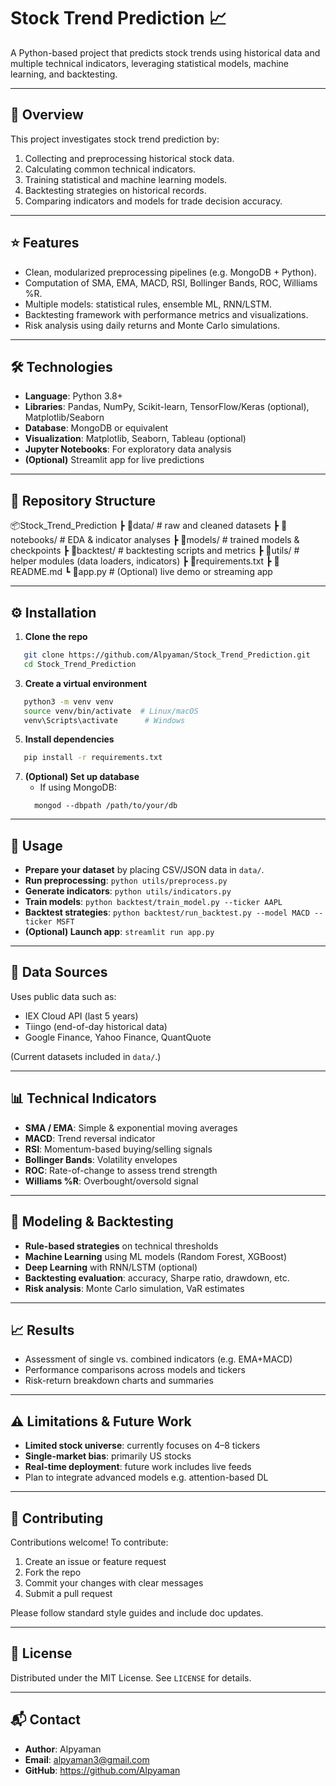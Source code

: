# Stock Trend Prediction 📈

A Python-based project that predicts stock trends using historical data and multiple technical indicators, leveraging statistical models, machine learning, and backtesting.

---

## 📌 Overview

This project investigates stock trend prediction by:

1. Collecting and preprocessing historical stock data.
2. Calculating common technical indicators.
3. Training statistical and machine learning models.
4. Backtesting strategies on historical records.
5. Comparing indicators and models for trade decision accuracy.

---

## ⭐ Features

- Clean, modularized preprocessing pipelines (e.g. MongoDB + Python).
- Computation of SMA, EMA, MACD, RSI, Bollinger Bands, ROC, Williams %R.
- Multiple models: statistical rules, ensemble ML, RNN/LSTM.
- Backtesting framework with performance metrics and visualizations.
- Risk analysis using daily returns and Monte Carlo simulations.

---

## 🛠️ Technologies

- **Language**: Python 3.8+  
- **Libraries**: Pandas, NumPy, Scikit-learn, TensorFlow/Keras (optional), Matplotlib/Seaborn  
- **Database**: MongoDB or equivalent  
- **Visualization**: Matplotlib, Seaborn, Tableau (optional)  
- **Jupyter Notebooks**: For exploratory data analysis  
- **(Optional)** Streamlit app for live predictions

---

## 📁 Repository Structure

📦Stock_Trend_Prediction
 ┣ 📂data/               # raw and cleaned datasets
 ┣ 📂notebooks/          # EDA & indicator analyses
 ┣ 📂models/             # trained models & checkpoints
 ┣ 📂backtest/           # backtesting scripts and metrics
 ┣ 📂utils/              # helper modules (data loaders, indicators)
 ┣ 📜requirements.txt
 ┣ 📜README.md
 ┗ 📜app.py              # (Optional) live demo or streaming app

---

## ⚙️ Installation

1. **Clone the repo**
```bash
   git clone https://github.com/Alpyaman/Stock_Trend_Prediction.git
   cd Stock_Trend_Prediction
```
3. **Create a virtual environment**
```bash
   python3 -m venv venv
   source venv/bin/activate  # Linux/macOS
   venv\Scripts\activate      # Windows
```
5. **Install dependencies**
```bash
   pip install -r requirements.txt
```
7. **(Optional) Set up database**  
   - If using MongoDB:
   ```
     mongod --dbpath /path/to/your/db
   ```
---

## 🚀 Usage

- **Prepare your dataset** by placing CSV/JSON data in `data/`.
- **Run preprocessing**:
  `python utils/preprocess.py`
- **Generate indicators**:
  `python utils/indicators.py`
- **Train models**:
  `python backtest/train_model.py --ticker AAPL`
- **Backtest strategies**:
  `python backtest/run_backtest.py --model MACD --ticker MSFT`
- **(Optional) Launch app**:
  `streamlit run app.py`

---

## 🧾 Data Sources

Uses public data such as:

- IEX Cloud API (last 5 years)
- Tiingo (end-of-day historical data)
- Google Finance, Yahoo Finance, QuantQuote

(Current datasets included in `data/`.)

---

## 📊 Technical Indicators

- **SMA / EMA**: Simple & exponential moving averages  
- **MACD**: Trend reversal indicator  
- **RSI**: Momentum-based buying/selling signals  
- **Bollinger Bands**: Volatility envelopes  
- **ROC**: Rate-of-change to assess trend strength  
- **Williams %R**: Overbought/oversold signal  

---

## 🤖 Modeling & Backtesting

- **Rule-based strategies** on technical thresholds
- **Machine Learning** using ML models (Random Forest, XGBoost)
- **Deep Learning** with RNN/LSTM (optional)
- **Backtesting evaluation**: accuracy, Sharpe ratio, drawdown, etc.
- **Risk analysis**: Monte Carlo simulation, VaR estimates

---

## 📈 Results

- Assessment of single vs. combined indicators (e.g. EMA+MACD)
- Performance comparisons across models and tickers
- Risk-return breakdown charts and summaries

---

## ⚠️ Limitations & Future Work

- **Limited stock universe**: currently focuses on 4–8 tickers  
- **Single-market bias**: primarily US stocks  
- **Real-time deployment**: future work includes live feeds  
- Plan to integrate advanced models e.g. attention-based DL

---

## 🤝 Contributing

Contributions welcome! To contribute:

1. Create an issue or feature request  
2. Fork the repo  
3. Commit your changes with clear messages  
4. Submit a pull request

Please follow standard style guides and include doc updates.

---

## 📄 License

Distributed under the MIT License. See `LICENSE` for details.

---

## 📬 Contact

- **Author**: Alpyaman  
- **Email**: alpyaman3@gmail.com  
- **GitHub**: https://github.com/Alpyaman

